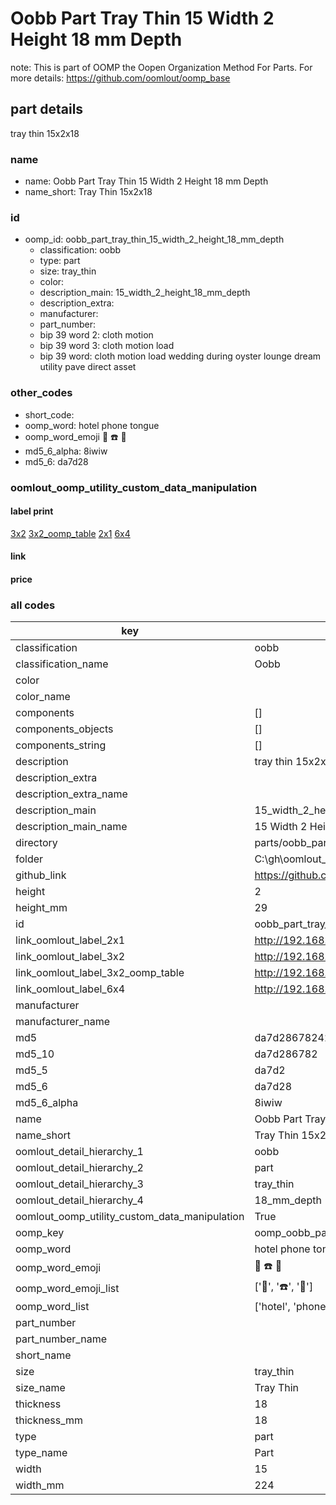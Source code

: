 # Oobb Part Tray Thin 15 Width 2 Height 18 mm Depth  

note: This is part of OOMP the Oopen Organization Method For Parts. For more details: https://github.com/oomlout/oomp_base

##  part details
  



tray thin 15x2x18



### name
* name: Oobb Part Tray Thin 15 Width 2 Height 18 mm Depth
* name_short: Tray Thin 15x2x18 
### id
* oomp_id: oobb_part_tray_thin_15_width_2_height_18_mm_depth
  * classification: oobb
  * type: part
  * size: tray_thin
  * color: 
  * description_main: 15_width_2_height_18_mm_depth
  * description_extra: 
  * manufacturer: 
  * part_number: 
  * bip 39 word 2: cloth motion
  * bip 39 word 3: cloth motion load
  * bip 39 word: cloth motion load wedding during oyster lounge dream utility pave direct asset

### other_codes
* short_code: 
* oomp_word: hotel phone tongue
* oomp_word_emoji :hotel: :phone: :tongue:
* md5_6_alpha: 8iwiw
* md5_6: da7d28






### oomlout_oomp_utility_custom_data_manipulation
#### label print
[3x2](http://192.168.1.245:1112/?label=oomp%208iwiw)
[3x2_oomp_table](http://192.168.1.108:1112/?label=oomp%208iwiw)
[2x1](http://192.168.1.242:1112/?label=oomp%208iwiw)
[6x4](http://192.168.1.55:1112/?label=oomp%208iwiw)    

#### link

                              

#### price







### all codes 
| key | value |  
| --- | --- |  
| classification | oobb |  
| classification_name | Oobb |  
| color |  |  
| color_name |  |  
| components | [] |  
| components_objects | [] |  
| components_string | [] |  
| description | tray thin 15x2x18 |  
| description_extra |  |  
| description_extra_name |  |  
| description_main | 15_width_2_height_18_mm_depth |  
| description_main_name | 15 Width 2 Height 18 mm Depth |  
| directory | parts/oobb_part_tray_thin_15_width_2_height_18_mm_depth |  
| folder | C:\gh\oomlout_oobb_version_4_generated_parts\things\oobb_part_tray_thin_15_width_2_height_18_mm_depth |  
| github_link | https://github.com/oomlout/oomlout_oomp_part_src/tree/main/parts/oobb_part_tray_thin_15_width_2_height_18_mm_depth |  
| height | 2 |  
| height_mm | 29 |  
| id | oobb_part_tray_thin_15_width_2_height_18_mm_depth |  
| link_oomlout_label_2x1 | http://192.168.1.242:1112/?label=oomp%208iwiw |  
| link_oomlout_label_3x2 | http://192.168.1.245:1112/?label=oomp%208iwiw |  
| link_oomlout_label_3x2_oomp_table | http://192.168.1.108:1112/?label=oomp%208iwiw |  
| link_oomlout_label_6x4 | http://192.168.1.55:1112/?label=oomp%208iwiw |  
| manufacturer |  |  
| manufacturer_name |  |  
| md5 | da7d28678242908a79a21f8f05e4115e |  
| md5_10 | da7d286782 |  
| md5_5 | da7d2 |  
| md5_6 | da7d28 |  
| md5_6_alpha | 8iwiw |  
| name | Oobb Part Tray Thin 15 Width 2 Height 18 mm Depth |  
| name_short | Tray Thin 15x2x18  |  
| oomlout_detail_hierarchy_1 | oobb |  
| oomlout_detail_hierarchy_2 | part |  
| oomlout_detail_hierarchy_3 | tray_thin |  
| oomlout_detail_hierarchy_4 | 18_mm_depth |  
| oomlout_oomp_utility_custom_data_manipulation | True |  
| oomp_key | oomp_oobb_part_tray_thin_15_width_2_height_18_mm_depth |  
| oomp_word | hotel phone tongue |  
| oomp_word_emoji | :hotel: :phone: :tongue: |  
| oomp_word_emoji_list | [':hotel:', ':phone:', ':tongue:'] |  
| oomp_word_list | ['hotel', 'phone', 'tongue'] |  
| part_number |  |  
| part_number_name |  |  
| short_name |  |  
| size | tray_thin |  
| size_name | Tray Thin |  
| thickness | 18 |  
| thickness_mm | 18 |  
| type | part |  
| type_name | Part |  
| width | 15 |  
| width_mm | 224 |  
